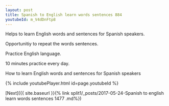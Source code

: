 ```yaml
---
layout: post
title: Spanish to English learn words sentences 884 
youtubeId: m_V4dDnFtp8
---
```

 
 
Helps to learn English words and sentences for Spanish speakers.

Opportunitiy to repeat the words sentences. 

Practice English language. 
 
10 minutes practice every day. 
 
How to learn English words and sentences for Spanish speakers 
 
{% include youtubePlayer.html id=page.youtubeId %}
 
 
[Next]({{ site.baseurl }}{% link  split1/_posts/2017-05-24-Spanish to english learn words sentences 1477 .md%})
 
